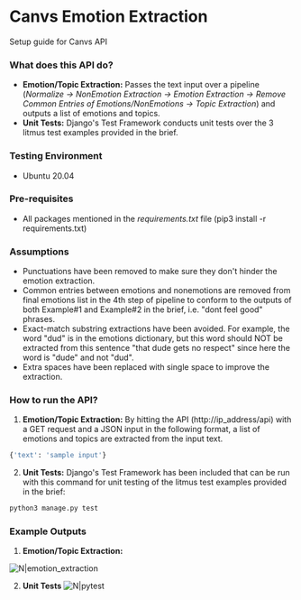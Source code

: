 # Canvs Emotion Extraction
Setup guide for Canvs API

### What does this API do?
- ****Emotion/Topic Extraction:**** Passes the text input over a pipeline (*Normalize -> NonEmotion Extraction -> Emotion Extraction -> Remove Common Entries of Emotions/NonEmotions -> Topic Extraction*) and outputs a list of emotions and topics.
- ****Unit Tests:**** Django's Test Framework conducts unit tests over the 3 litmus test examples provided in the brief.


### Testing Environment
- Ubuntu 20.04


### Pre-requisites
- All packages mentioned in the *requirements.txt* file (pip3 install -r requirements.txt)


### Assumptions
- Punctuations have been removed to make sure they don't hinder the emotion extraction.
- Common entries between emotions and nonemotions are removed from final emotions list in the 4th step of pipeline to conform to the outputs of both Example#1 and Example#2 in the brief, i.e. "dont feel good" phrases.
- Exact-match substring extractions have been avoided. For example, the word "dud" is in the emotions dictionary, but this word should NOT be extracted from this sentence "that dude gets no respect" since here the word is "dude" and not "dud".
- Extra spaces have been replaced with single space to improve the extraction.


### How to run the API?
1. ****Emotion/Topic Extraction:**** By hitting the API (http://ip_address/api) with a GET request and a JSON input in the following format, a list of emotions and topics are extracted from the input text.
```sh
{'text': 'sample input'}
```
2. ****Unit Tests:**** Django's Test Framework has been included that can be run with this command for unit testing of the litmus test examples provided in the brief: 
```sh
python3 manage.py test
```


### Example Outputs
1. ****Emotion/Topic Extraction:****

![N|emotion_extraction](https://res.cloudinary.com/tkxel/image/upload/v1608671438/emotion_extraction_wm6kmf.jpg)

2. ****Unit Tests****
![N|pytest](https://res.cloudinary.com/tkxel/image/upload/v1608671150/pytest_om00ti.jpg)
